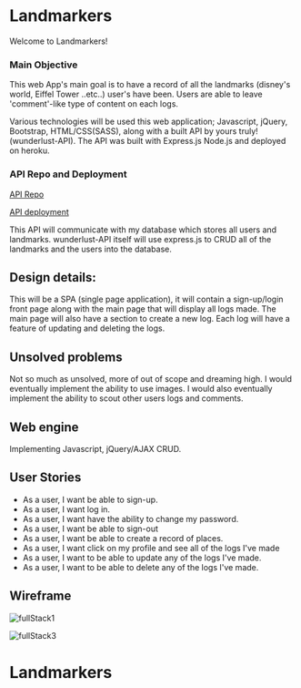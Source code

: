 # Landmarkers

Welcome to Landmarkers!


### Main Objective

This web App's main goal is to have a record of all the landmarks (disney's world, Eiffel Tower ..etc..) user's have been. Users are able to leave 'comment'-like type of content on each logs.


Various technologies will be used this web application; Javascript, jQuery, Bootstrap, HTML/CSS(SASS), along with a built API by yours truly! (wunderlust-API). The API was built with Express.js Node.js and deployed on heroku.

### API Repo and Deployment

[API Repo](https://github.com/teejaymoo/wunderlust-API)

[API deployment](https://wunderlust-api-626.herokuapp.com/)

This API will communicate with my database which stores all users and landmarks.
wunderlust-API itself will use express.js to CRUD all of the landmarks and the users
into the database.


## Design details:
This will be a SPA (single page application), it will contain a sign-up/login front page along with the main page that will display all logs made. The main page will also have a section to create a new log. Each log will have a feature of updating and deleting the logs.

## Unsolved problems

Not so much as unsolved, more of out of scope and dreaming high.
I would eventually implement the ability to use images.
I would also eventually implement the ability to scout other users logs and comments.



## Web engine

Implementing Javascript, jQuery/AJAX CRUD.

## User Stories
* As a user, I want be able to sign-up.
* As a user, I want log in.
* As a user, I want have the ability to change my password.
* As a user, I want be able to sign-out
* As a user, I want be able to create a record of places.
* As a user, I want click on my profile and see all of the logs I've made
* As a user, I want to be able to update any of the logs I've made.
* As a user, I want to be able to delete any of the logs I've made.


## Wireframe

![fullStack1](https://media.git.generalassemb.ly/user/33542/files/bf015500-7cc1-11eb-94e2-e809a53be7db)


![fullStack3](https://media.git.generalassemb.ly/user/33542/files/d6404280-7cc1-11eb-8584-74d87b2236c0)



# Landmarkers
